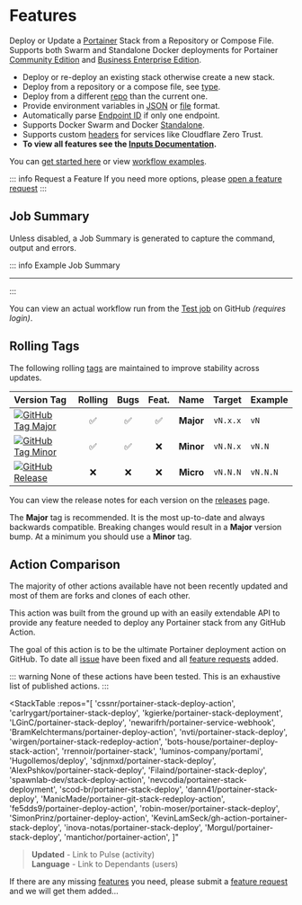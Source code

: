 # Features

Deploy or Update a [Portainer](https://www.portainer.io/) Stack from a Repository or Compose File.
Supports both Swarm and Standalone Docker deployments for Portainer [Community Edition](https://github.com/portainer/portainer)
and [Business Enterprise Edition](https://www.portainer.io/solutions/portainer-for-enterprise).

- Deploy or re-deploy an existing stack otherwise create a new stack.
- Deploy from a repository or a compose file, see [type](../docs/inputs.md#type).
- Deploy from a different [repo](../docs/inputs.md#repo) than the current one.
- Provide environment variables in [JSON](../docs/inputs.md#env_json) or [file](../docs/inputs.md#env_file) format.
- Automatically parse [Endpoint ID](../docs/inputs.md#endpoint) if only one endpoint.
- Supports Docker Swarm and Docker [Standalone](../docs/inputs.md#standalone).
- Supports custom [headers](../docs/inputs#headers) for services like Cloudflare Zero Trust.
- **To view all features see the [Inputs Documentation](../docs/inputs.md).**

You can [get started here](get-started.md) or view [workflow examples](examples.md).

::: info Request a Feature
If you need more options, please [open a feature request](https://github.com/cssnr/portainer-stack-deploy-action/discussions/categories/feature-requests)
:::

## Job Summary

Unless disabled, a Job Summary is generated to capture the command, output and errors.

::: info Example Job Summary

---

<!--@include: ./include/summary-success.md-->

:::

You can view an actual workflow run from the [Test job](https://github.com/cssnr/portainer-stack-deploy-action/actions/workflows/test.yaml) on GitHub _(requires login)_.

## Rolling Tags

The following rolling [tags](https://github.com/cssnr/portainer-stack-deploy-action/tags) are maintained to improve stability across updates.

| Version&nbsp;Tag                                                                                                                                                                                                                    | Rolling | Bugs | Feat. |   Name    |  Target  | Example  |
| :---------------------------------------------------------------------------------------------------------------------------------------------------------------------------------------------------------------------------------- | :-----: | :--: | :---: | :-------: | :------: | :------- |
| [![GitHub Tag Major](https://img.shields.io/github/v/tag/cssnr/portainer-stack-deploy-action?sort=semver&filter=!v*.*&style=for-the-badge&label=%20&color=44cc10)](https://github.com/cssnr/portainer-stack-deploy-action/releases) |   ✅    |  ✅  |  ✅   | **Major** | `vN.x.x` | `vN`     |
| [![GitHub Tag Minor](https://img.shields.io/github/v/tag/cssnr/portainer-stack-deploy-action?sort=semver&filter=!v*.*.*&style=for-the-badge&label=%20&color=blue)](https://github.com/cssnr/portainer-stack-deploy-action/releases) |   ✅    |  ✅  |  ❌   | **Minor** | `vN.N.x` | `vN.N`   |
| [![GitHub Release](https://img.shields.io/github/v/release/cssnr/portainer-stack-deploy-action?style=for-the-badge&label=%20&color=red)](https://github.com/cssnr/portainer-stack-deploy-action/releases)                           |   ❌    |  ❌  |  ❌   | **Micro** | `vN.N.N` | `vN.N.N` |

You can view the release notes for each version on the [releases](https://github.com/cssnr/portainer-stack-deploy-action/releases) page.

The **Major** tag is recommended. It is the most up-to-date and always backwards compatible.
Breaking changes would result in a **Major** version bump. At a minimum you should use a **Minor** tag.

## Action Comparison

The majority of other actions available have not been recently updated
and most of them are forks and clones of each other.

This action was built from the ground up with an easily extendable API to provide
any feature needed to deploy any Portainer stack from any GitHub Action.

The goal of this action is to be the ultimate Portainer deployment action on GitHub.
To date all [issue](https://github.com/cssnr/portainer-stack-deploy-action/issues) have been fixed
and all [feature requests](https://github.com/cssnr/portainer-stack-deploy-action/discussions/categories/feature-requests) added.

::: warning
None of these actions have been tested. This is an exhaustive list of published actions.
:::

<!-- Sort Order - 1: Stars - 2: Forks - 3: Updated -->

<StackTable
:repos="[
'cssnr/portainer-stack-deploy-action',
'carlrygart/portainer-stack-deploy',
'kgierke/portainer-stack-deployment',
'LGinC/portainer-stack-deploy',
'newarifrh/portainer-service-webhook',
'BramKelchtermans/portainer-deploy-action',
'nvti/portainer-stack-deploy',
'wirgen/portainer-stack-redeploy-action',
'bots-house/portainer-deploy-stack-action',
'rrennoir/portainer-stack',
'luminos-company/portami',
'Hugollemos/deploy',
'sdjnmxd/portainer-stack-deploy',
'AlexPshkov/portainer-stack-deploy',
'Filaind/portainer-stack-deploy',
'spawnlab-dev/stack-deploy-action',
'nevcodia/portainer-stack-deployment',
'scod-br/portainer-stack-deploy',
'dann41/portainer-stack-deploy',
'ManicMade/portainer-git-stack-redeploy-action',
'fe5dds9/portainer-deploy-action',
'robin-moser/portainer-stack-deploy',
'SimonPrinz/portainer-deploy-action',
'KevinLamSeck/gh-action-portainer-stack-deploy',
'inova-notas/portainer-stack-deploy',
'Morgul/portainer-stack-deploy',
'mantichor/portainer-action',
]"
</StackTable>

> **Updated** - Link to Pulse (activity)  
> **Language** - Link to Dependants (users)

If there are any missing [features](../guides/features.md) you need,
please submit a [feature request](https://github.com/cssnr/portainer-stack-deploy-action/discussions/categories/feature-requests) and we will get them added...
